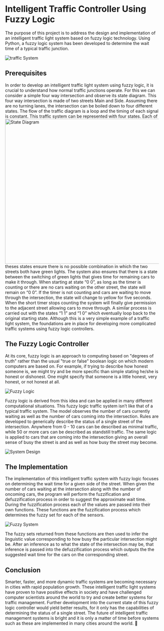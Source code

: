 # Intelligent Traffic Controller Using Fuzzy Logic

The purpose of this project is to address the design and implementation of an intelligent traffic light system based on fuzzy logic technology. Using Python, a fuzzy logic system has been developed to determine the wait time of a typical traffic junction.

<a target="_blank"><img src="http://i65.tinypic.com/2ibj22a.png" border="0" alt="traffic System"></a>

## Prerequisites

In order to develop an intelligent traffic light system using fuzzy logic, it is crucial to understand how normal traffic junctions operate. For this we can consider a simple four way intersection and observe its state diagram.  This four way intersection is made of two streets Main and Side. Assuming there are no turning lanes, the intersection can be boiled down to four different states. The flow of the traffic diagram is a loop and the timing of each signal is constant.<a target="_blank"><img align="right" width="525" height="475" src="http://i63.tinypic.com/idy8ic.png" border="0" alt="State Diagram"></a> This traffic system can be represented with four states. Each of theses states ensure there is no possible combination in which the two streets both have green lights. The system also ensures that there is a state between the switching of green lights that gives time for remaining cars to make it through. When starting at state “0 0”, as long as the timer is counting or there are no cars waiting on the other street, the state will remain on “0 0”. If the timer is not counting and cars are waiting to move through the intersection, the state will change to yellow for five seconds. When the short timer stops counting the system will finally give permission to the adjacent street allowing cars to move through. A similar process is carried out with the states “1 1” and “1 0” which eventually loop back to the original starting state. Although this is a very simple example of a traffic light system, the foundations are in place for developing more complicated traffic systems using fuzzy logic controllers. 

## The Fuzzy Logic Controller

At its core, fuzzy logic is an approach to computing based on "degrees of truth" rather than the usual "true or false" boolean logic on which modern computers are based on. For example, if trying to describe how honest someone is, we might try and be more specific than simple stating he/she is honest or dishonest. One might specify that someone is a little honest, very honest, or not honest at all. 

<a target="_blank"><img src="http://i64.tinypic.com/2pqkrip.png" border="0" alt="Fuzzy Logic"></a>

Fuzzy logic is derived from this idea and can be applied in many different computational situations. This fuzzy logic traffic system isn’t like that of a typical traffic system. The model observes the number of cars currently waiting as well as the number of cars coming into the intersection. Rules are developed to generically describe the status of a single street of the intersection. Anywhere from 0 - 10 cars can be described as minimal traffic, while 50 or more cars can be described as standstill traffic. The same logic is applied to cars that are coming into the intersection giving an overall sense of busy the street is and as well as how busy the street may become. 

<a target="_blank"><img src="http://i65.tinypic.com/2z4zkwh.png" border="0" alt="System Design"></a>

## The Implementation

The implementation of this intelligent traffic system with fuzzy logic focuses on determining the wait time for a given side of the street. When given the number of cars waiting at the intersection along with the number of oncoming cars, the program will perform the fuzzification and defuzzification process in order to suggest the approximate wait time. During the fuzzification process each of the values are passed into their own functions. These functions are the fuzzification process which determines the fuzzy set for each of the sensors. 

<a target="_blank"><img src="http://i64.tinypic.com/207vkgo.png" border="0" alt="Fuzzy System"></a>

The fuzzy sets returned from these functions are then used to infer the linguistic value corresponding to how busy the particular intersection might be. After an inference as to what the state of the intersection may be, that inference is passed into the defuzzification process which outputs the the suggested wait time for the cars on the corresponding street.

## Conclusion

Smarter, faster, and more dynamic traffic systems are becoming necessary in cities with rapid population growth. These intelligent traffic light systems have proven to have positive effects in society and have challenged computer scientists around the world to try and create better systems for traffic management. Further development into the current state of this fuzzy logic controller would yield better results, for it only has the capabilities of determining the status of a single street. The future of intelligent traffic management systems is bright and it is only a matter of time before systems such as these are implemented in many cities around the world. 
